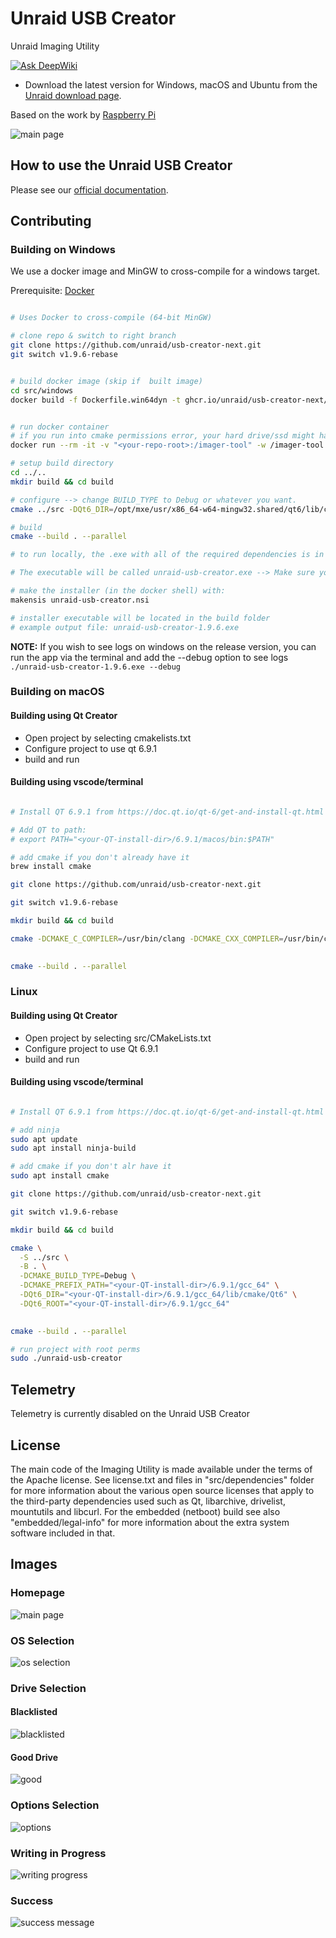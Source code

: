 # Unraid USB Creator

Unraid Imaging Utility

[![Ask DeepWiki](https://deepwiki.com/badge.svg)](https://deepwiki.com/unraid/usb-creator-next)

- Download the latest version for Windows, macOS and Ubuntu from the [Unraid download page](https://unraid.net/getting-started).

Based on the work by [Raspberry Pi](https://github.com/raspberrypi/rpi-imager)

![main page](./screenshots/main_page.png)

## How to use the Unraid USB Creator

Please see our [official documentation](https://docs.unraid.net/unraid-os/getting-started/quick-install-guide/).

## Contributing


### Building on Windows
We use a docker image and MinGW to cross-compile for a windows target. 

Prerequisite: [Docker](https://www.docker.com/)

```sh

# Uses Docker to cross-compile (64-bit MinGW)

# clone repo & switch to right branch
git clone https://github.com/unraid/usb-creator-next.git
git switch v1.9.6-rebase


# build docker image (skip if  built image)
cd src/windows
docker build -f Dockerfile.win64dyn -t ghcr.io/unraid/usb-creator-next/qt6-mxe-env:latest .


# run docker container
# if you run into cmake permissions error, your hard drive/ssd might have an open handle. Temp workaround would be to not use a volume mount in the meantime or run (chkdsk). 
docker run --rm -it -v "<your-repo-root>:/imager-tool" -w /imager-tool --name unraid-usb-creator ghcr.io/unraid/usb-creator-next/qt6-mxe-env:latest

# setup build directory
cd ../..
mkdir build && cd build

# configure --> change BUILD_TYPE to Debug or whatever you want.
cmake ../src -DQt6_DIR=/opt/mxe/usr/x86_64-w64-mingw32.shared/qt6/lib/cmake/Qt6 -DCMAKE_BUILD_TYPE=Release -DIMAGER_SIGNED_APP=OFF -DCMAKE_MESSAGE_LOG_LEVEL=DEBUG

# build
cmake --build . --parallel

# to run locally, the .exe with all of the required dependencies is in build/deploy. 

# The executable will be called unraid-usb-creator.exe --> Make sure you're not trying to run the one in the build folder as that does not contain all of the required dependencies. 

# make the installer (in the docker shell) with:
makensis unraid-usb-creator.nsi

# installer executable will be located in the build folder
# example output file: unraid-usb-creator-1.9.6.exe

```

**NOTE:** If you wish to see logs on windows on the release version, you can run the app via the terminal and add the --debug option to see logs `./unraid-usb-creator-1.9.6.exe --debug`

### Building on macOS
#### Building using Qt Creator
- Open project by selecting cmakelists.txt
- Configure project to use qt 6.9.1 
- build and run

#### Building using vscode/terminal

```sh

# Install QT 6.9.1 from https://doc.qt.io/qt-6/get-and-install-qt.html

# Add QT to path:  
# export PATH="<your-QT-install-dir>/6.9.1/macos/bin:$PATH"

# add cmake if you don't already have it
brew install cmake

git clone https://github.com/unraid/usb-creator-next.git

git switch v1.9.6-rebase

mkdir build && cd build

cmake -DCMAKE_C_COMPILER=/usr/bin/clang -DCMAKE_CXX_COMPILER=/usr/bin/clang++ -DQt6_ROOT="<your-QT-install-dir>/6.9.1/macos" -DCMAKE_BUILD_TYPE=Debug -S ../src -B .
    

cmake --build . --parallel
```


### Linux

#### Building using Qt Creator
- Open project by selecting src/CMakeLists.txt
- Configure project to use Qt 6.9.1 
- build and run


#### Building using vscode/terminal
```sh

# Install QT 6.9.1 from https://doc.qt.io/qt-6/get-and-install-qt.html

# add ninja
sudo apt update
sudo apt install ninja-build 

# add cmake if you don't alr have it
sudo apt install cmake

git clone https://github.com/unraid/usb-creator-next.git

git switch v1.9.6-rebase

mkdir build && cd build

cmake \
  -S ../src \
  -B . \
  -DCMAKE_BUILD_TYPE=Debug \
  -DCMAKE_PREFIX_PATH="<your-QT-install-dir>/6.9.1/gcc_64" \
  -DQt6_DIR="<your-QT-install-dir>/6.9.1/gcc_64/lib/cmake/Qt6" \
  -DQt6_ROOT="<your-QT-install-dir>/6.9.1/gcc_64"
   

cmake --build . --parallel

# run project with root perms
sudo ./unraid-usb-creator
```

## Telemetry

Telemetry is currently disabled on the Unraid USB Creator

## License

The main code of the Imaging Utility is made available under the terms of the Apache license.
See license.txt and files in "src/dependencies" folder for more information about the various open source licenses that apply to the third-party dependencies used such as Qt, libarchive, drivelist, mountutils and libcurl.
For the embedded (netboot) build see also "embedded/legal-info" for more information about the extra system software included in that.


## Images

### Homepage

![main page](./screenshots/main_page.png)

### OS Selection

![os selection](./screenshots/os_selection.png)

### Drive Selection

#### Blacklisted

![blacklisted](./screenshots/blacklisted_drive.png)

#### Good Drive

![good](./screenshots/good_drive.png)

### Options Selection

![options](./screenshots/options_selection.png)

### Writing in Progress

![writing progress](./screenshots/writing_in_progress.png)

### Success

![success message](./screenshots/success.png)
